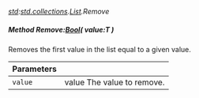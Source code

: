 _[std](../../modules/std/std-module.md):[std.collections](../../modules/std/std-collections.md).[List<T>](../../modules/std/std-collections-list.md).Remove_
##### Method Remove:[Bool](../../modules/wonkey/wonkey-types-bool.md)( value:T )
Removes the first value in the list equal to a given value.

| Parameters |    |
|:-----------|:---|
| `value` | value The value to remove. |
